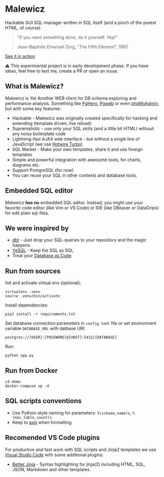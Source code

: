 # Malewicz

Hackable GUI SQL-manager written in SQL itself (and a pinch of the purest HTML, of course)


> "If you want something done, do it yourself. Yep!"
>
> Jean-Baptiste Emanuel Zorg, "The Fifth Element", 1997.

[See it in action](https://malewicz.herokuapp.com)


:warning: This experimental project is in early development phase. If you have ideas, feel free to text me, create a PR or open an issue.


## What is Malewicz?

<!-- Malewicz is a cross-platform Database GUI tool for developers, SQL programmers, database administrators, and analysts.
 -->
Malewicz is Yet Another WEB client for DB schema exploring and performance analysis. Something like [PgHero](https://github.com/ankane/pghero), [Pgweb](https://github.com/sosedoff/pgweb) or even [phpMyAdmin](https://github.com/phpmyadmin/phpmyadmin), but with some key features:

- Hackable - Malewicz was originally created specifically for hacking and extending (template driven, live reload)
- Suprematistic - use only your SQL skills (and a little bit HTML) without any noisy boilerplate code
- Lightning-fast AJAX web interface - but without a single line of JavaScript (we use [Hotwire Turbo](https://turbo.hotwired.dev))
- SQL Market - Make your own templates, share it and use foreign templates
- Simple and powerful integration with awesome tools, for charts, diagrams etc.
- Support PostgreSQL (for now)
- You can reuse your SQL in other contexts and database tools.


## Embedded SQL editor

Malewicz **has no** embedded SQL editor. Instead, you might use your favorite code editor (like Vim or VS Code) or IDE (like DBeaver or DataGrips) for edit plain sql-files.


## We were inspired by

- [dbt](https://github.com/dbt-labs/dbt-core) - Just drop your SQL-queries to your repository and the magic happens
- [YeSQL](https://github.com/krisajenkins/yesql) - Keep the SQL as SQL
- Treat your [Database as Code](https://github.com/mgramin/database-as-code)


## Run from sources

Init and activate virtual env (optional):
```
virtualenv .venv
source .venv/bin/activate
```

Install dependencies:
```
pip3 install -r requirements.txt
```

Set database connection parameters in `config.toml` file or set environment variable `DATABASE_URL` with datbase URI:

```
postgres://[USER]:[PASSWORD]@[HOST]:5432/[DATABASE]
```

Run:
```
python app.py
```


## Run from Docker

```
cd demo
docker-compose up -d
```


## SQL scripts conventions

- Use Python-style naming for parameters: `%(schema_name)s`, `%(max_table_count)s`
- Keep to [axis](https://gramin.pro/posts/rivers-and-axis) when formatting


## Recomended VS Code plugins

For productive and fast work with SQL scripts and Jinja2 templates we use [Visual Studio Code](https://github.com/microsoft/vscode) with some additional plugins:

- [Better Jinja](https://marketplace.visualstudio.com/items?itemName=samuelcolvin.jinjahtml) - Syntax highlighting for jinja(2) including HTML, SQL, JSON, Markdown and other templates.
